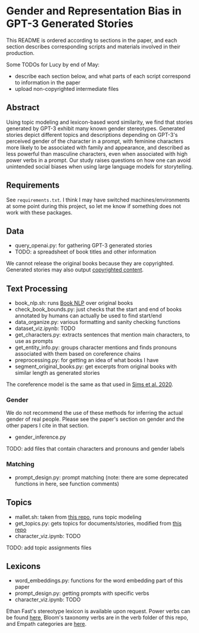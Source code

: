 # Gender and Representation Bias in GPT-3 Generated Stories

This README is ordered according to sections in the paper, and each section describes corresponding scripts and materials involved in their production. 

Some TODOs for Lucy by end of May: 

- describe each section below, and what parts of each script correspond to information in the paper 
- upload non-copyrighted intermediate files 

## Abstract
Using topic modeling and lexicon-based word similarity, we find that stories generated by GPT-3 exhibit many known gender stereotypes. Generated stories depict different topics and descriptions depending on GPT-3's perceived gender of the character in a prompt, with feminine characters more likely to be associated with family and appearance, and described as less powerful than masculine characters, even when associated with high power verbs in a prompt. Our study raises questions on how one can avoid unintended social biases when using large language models for storytelling.

## Requirements 

See `requirements.txt`. I think I may have switched machines/environments at some point during this project, so let me know if something does not work with these packages. 

## Data

- query\_openai.py: for gathering GPT-3 generated stories
- TODO: a spreadsheet of book titles and other information

We cannot release the original books because they are copyrighted. Generated stories may also output [copyrighted content](https://bair.berkeley.edu/blog/2020/12/20/lmmem/).

## Text Processing 

- book\_nlp.sh: runs [Book NLP](https://github.com/dbamman/book-nlp) over original books
- check\_book\_bounds.py: just checks that the start and end of books annotated by humans can actually be used to find start/end 
- data\_organize.py: various formatting and sanity checking functions
- dataset\_viz.ipynb: TODO
- get\_characters.py: extracts sentences that mention main characters, to use as prompts 
- get\_entity\_info.py: groups character mentions and finds pronouns associated with them based on coreference chains 
- preprocessing.py: for getting an idea of what books I have
- segment\_original\_books.py: get excerpts from original books with similar length as generated stories 

The coreference model is the same as that used in [Sims et al. 2020](https://github.com/mbwsims/literary-information-propagation/blob/master/run_pipeline.sh).

### Gender 

We do not recommend the use of these methods for inferring the actual gender of real people. Please see the paper's section on gender and the other papers I cite in that section. 

- gender\_inference.py

TODO: add files that contain characters and pronouns and gender labels 

### Matching

- prompt\_design.py: prompt matching (note: there are some deprecated functions in here, see function comments)

## Topics

- mallet.sh: taken from [this repo](https://github.com/ddemszky/textbook-analysis), runs topic modeling
- get\_topics.py: gets topics for documents/stories, modified from [this repo](https://github.com/ddemszky/textbook-analysis)
- character\_viz.ipynb: TODO

TODO: add topic assignments files 

## Lexicons

- word\_embeddings.py: functions for the word embedding part of this paper 
- prompt\_design.py: getting prompts with specific verbs 
- character\_viz.ipynb: TODO

Ethan Fast's stereotype lexicon is available upon request. Power verbs can be found [here](https://homes.cs.washington.edu/~msap/movie-bias/), Bloom's taxonomy verbs are in the verb folder of this repo, and Empath categories are [here](https://github.com/Ejhfast/empath-client/blob/master/empath/data/categories.tsv). 

